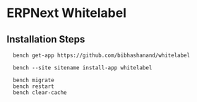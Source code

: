 # ERPNext Whitelabel

## Installation Steps

      bench get-app https://github.com/bibhashanand/whitelabel

      bench --site sitename install-app whitelabel

      bench migrate
      bench restart
      bench clear-cache
